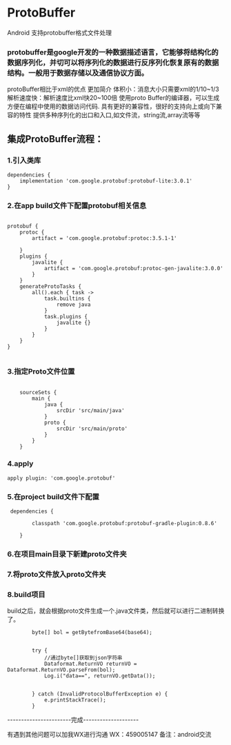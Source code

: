 # ProtoBuffer
Android 支持protobuffer格式文件处理 

### protobuffer是google开发的一种数据描述语言，它能够将结构化的数据序列化，并切可以将序列化的数据进行反序列化恢复原有的数据结构。一般用于数据存储以及通信协议方面。

protoBuffer相比于xml的优点
更加简介
体积小：消息大小只需要xml的1/10~1/3
解析速度快：解析速度比xml快20~100倍
使用proto Buffer的编译器，可以生成方便在编程中使用的数据访问代码.
具有更好的兼容性，很好的支持向上或向下兼容的特性
提供多种序列化的出口和入口,如文件流，string流,array流等等


## 集成ProtoBuffer流程：

### 1.引入类库
```
dependencies {
    implementation 'com.google.protobuf:protobuf-lite:3.0.1'
}
```
### 2.在app build文件下配置protobuf相关信息
```

protobuf {
    protoc {
        artifact = 'com.google.protobuf:protoc:3.5.1-1'

    }
    plugins {
        javalite {
            artifact = 'com.google.protobuf:protoc-gen-javalite:3.0.0'
        }
    }
    generateProtoTasks {
        all().each { task ->
            task.builtins {
                remove java
            }
            task.plugins {
                javalite {}
            }
        }
    }
}


```
### 3.指定Proto文件位置
```

    sourceSets {
        main {
            java {
                srcDir 'src/main/java'
            }
            proto {
                srcDir 'src/main/proto'
            }
        }
    }

```
### 4.apply
```
apply plugin: 'com.google.protobuf'

```

### 5.在project build文件下配置
```
 dependencies {
     
        classpath 'com.google.protobuf:protobuf-gradle-plugin:0.8.6'
     
    }
```
### 6.在项目main目录下新建proto文件夹
### 7.将proto文件放入proto文件夹
### 8.build项目



build之后，就会根据proto文件生成一个.java文件类，然后就可以进行二进制转换了。

```
        byte[] bol = getBytefromBase64(base64);


        try {
            //通过byte[]获取到json字符串
            Dataformat.ReturnVO returnVO = Dataformat.ReturnVO.parseFrom(bol);
            Log.i("data==", returnVO.getData());


        } catch (InvalidProtocolBufferException e) {
            e.printStackTrace();
        }
```

-----------------------完成--------------------

有遇到其他问题可以加我WX进行沟通
WX：459005147 备注：android交流



